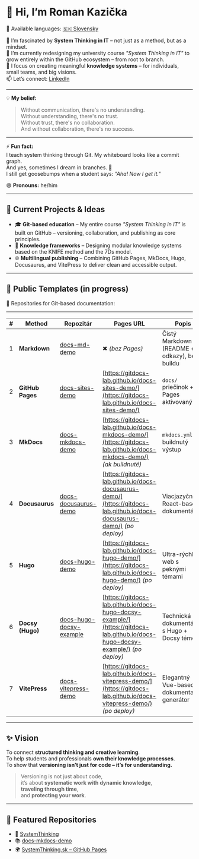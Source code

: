 # 👋 Hi, I’m Roman Kazička

📄 Available languages: [🇸🇰 Slovensky](README.sk.md)

👀 I’m fascinated by **System Thinking in IT** – not just as a method, but as a mindset.  
🌱 I’m currently redesigning my university course *"System Thinking in IT"* to grow entirely within the GitHub ecosystem – from root to branch.  
💞️ I focus on creating meaningful **knowledge systems** – for individuals, small teams, and big visions.  
📫 Let’s connect: [LinkedIn](https://www.linkedin.com/in/romankazicka/)

---

💡 **My belief:**

> Without communication, there's no understanding.  
> Without understanding, there's no trust.  
> Without trust, there's no collaboration.  
> And without collaboration, there's no success.

---

⚡ **Fun fact:**  
I teach system thinking through Git. My whiteboard looks like a commit graph.  
And yes, sometimes I dream in branches. 🌿  
I still get goosebumps when a student says: *"Aha! Now I get it."*

😄 **Pronouns:** he/him

---

## 🚀 Current Projects & Ideas

- 🎓 **Git-based education** – My entire course *"System Thinking in IT"* is built on GitHub – versioning, collaboration, and publishing as core principles.  
- 🧠 **Knowledge frameworks** – Designing modular knowledge systems based on the KNIFE method and the 7Ds model.  
- 🌐 **Multilingual publishing** – Combining GitHub Pages, MkDocs, Hugo, Docusaurus, and VitePress to deliver clean and accessible output.

---

## 🧰 Public Templates (in progress)

📁 Repositories for Git-based documentation:


---


| # | Method           | Repozitár                                                                           | Pages URL                                                                                                                       | Popis                                        |
| - | ---------------- | ----------------------------------------------------------------------------------- | ----------------------------------------------------------------------------------------------------------------------------- | -------------------------------------------- |
| 1 | **Markdown**     | [docs-md-demo](https://github.com/GitDocs-Lab/docs-md-demo)                         | ✖ *(bez Pages)*                                                                                                               | Čistý Markdown (README + odkazy), bez buildu |
| 2 | **GitHub Pages** | [docs-sites-demo](https://github.com/GitDocs-Lab/docs-sites-demo)                   | [https://gitdocs-lab.github.io/docs-sites-demo/](https://gitdocs-lab.github.io/docs-sites-demo/)                              | `docs/` priečinok + Pages aktivovaný         |
| 3 | **MkDocs**       | [docs-mkdocs-demo](https://github.com/GitDocs-Lab/docs-mkdocs-demo)                 | [https://gitdocs-lab.github.io/docs-mkdocs-demo/](https://gitdocs-lab.github.io/docs-mkdocs-demo/) *(ak buildnuté)*           | `mkdocs.yml` + buildnutý výstup              |
| 4 | **Docusaurus**   | [docs-docusaurus-demo](https://github.com/GitDocs-Lab/docs-docusaurus-demo)         | [https://gitdocs-lab.github.io/docs-docusaurus-demo/](https://gitdocs-lab.github.io/docs-docusaurus-demo/) *(po deploy)*      | Viacjazyčný React-based dokumentátor         |
| 5 | **Hugo**         | [docs-hugo-demo](https://github.com/GitDocs-Lab/docs-hugo-demo)                     | [https://gitdocs-lab.github.io/docs-hugo-demo/](https://gitdocs-lab.github.io/docs-hugo-demo/) *(po deploy)*                 | Ultra-rýchly web s peknými témami            |
| 6 | **Docsy (Hugo)** | [docs-hugo-docsy-example](https://github.com/GitDocs-Lab/docs-hugo-docsy-example)   | [https://gitdocs-lab.github.io/docs-hugo-docsy-example/](https://gitdocs-lab.github.io/docs-hugo-docsy-example/) *(po deploy)* | Technická dokumentácia s Hugo + Docsy témou |
| 7 | **VitePress**    | [docs-vitepress-demo](https://github.com/GitDocs-Lab/docs-vitepress-demo)           | [https://gitdocs-lab.github.io/docs-vitepress-demo/](https://gitdocs-lab.github.io/docs-vitepress-demo/) *(po deploy)*        | Elegantný Vue-based dokumentačný generátor   |

---

## ✨ Vision

To connect **structured thinking and creative learning**.  
To help students and professionals **own their knowledge processes**.  
To show that **versioning isn’t just for code – it’s for understanding.**  
> Versioning is not just about code,  
> it’s about **systematic work with dynamic knowledge**,  
> **traveling through time**,  
> and **protecting your work**.

---

## 📌 Featured Repositories

- 🔧 [SystemThinking](https://github.com/02-ContextAwareSolutions/SystemThinking)  
- 📚 [docs-mkdocs-demo](https://github.com/GitDocs-Lab/docs-mkdocs-demo)  
- 🌍 [SystemThinking.sk – GitHub Pages](https://02-contextawaresolutions.github.io/SystemThinking/)

<!-- Refresh marker 2025-07-07 -->
